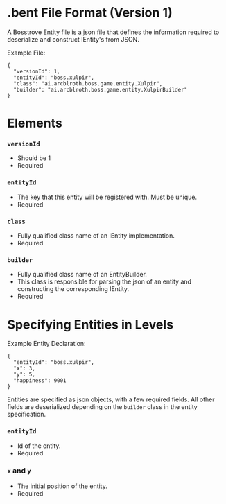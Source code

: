 # .bent File Format (Version 1)
A Bosstrove Entity file is a json file that defines the information
required to deserialize and construct IEntity's from JSON.

Example File:

```
{
  "versionId": 1,
  "entityId": "boss.xulpir",
  "class": "ai.arcblroth.boss.game.entity.Xulpir",
  "builder": "ai.arcblroth.boss.game.entity.XulpirBuilder"
}
```

# Elements

### `versionId`
- Should be 1
- Required

### `entityId`
- The key that this entity will be registered with. Must be unique.
- Required

### `class`
- Fully qualified class name of an IEntity implementation.
- Required

### `builder`
- Fully qualified class name of an EntityBuilder<class>.
- This class is responsible for parsing the json of an entity and constructing the corresponding IEntity.
- Required


# Specifying Entities in Levels

Example Entity Declaration:

```
{
  "entityId": "boss.xulpir",
  "x": 3,
  "y": 5,
  "happiness": 9001
}
```

Entities are specified as json objects, with a few required fields.
All other fields are deserialized depending on the `builder` class in the entity specification.

### `entityId`
- Id of the entity.
- Required

### `x` and `y`
- The initial position of the entity.
- Required
